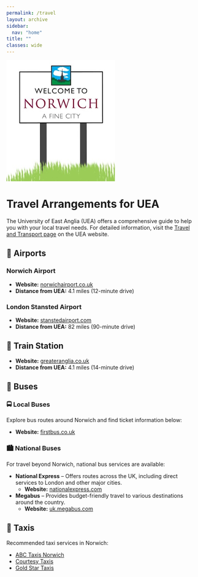 ```yaml
---
permalink: /travel
layout: archive
sidebar:
  nav: "home"
title: ""
classes: wide
---
```

![Norwich](../assets/images/norwich_sign.jpg "Norwich")

# Travel Arrangements for UEA

The University of East Anglia (UEA) offers a comprehensive guide to help you with your local travel needs. For detailed information, visit the [Travel and Transport page](https://www.uea.ac.uk/uea-life/campus-life/travel-and-transport) on the UEA website.

## 🛫 Airports

### Norwich Airport
- **Website:** [norwichairport.co.uk](https://www.norwichairport.co.uk/)  
- **Distance from UEA:** 4.1 miles (12-minute drive)

### London Stansted Airport
- **Website:** [stanstedairport.com](https://www.stanstedairport.com/)  
- **Distance from UEA:** 82 miles (90-minute drive)

## 🚆 Train Station

- **Website:** [greateranglia.co.uk](https://www.greateranglia.co.uk/)  
- **Distance from UEA:** 4.1 miles (14-minute drive)

## 🚌 Buses

### 🚍 Local Buses
Explore bus routes around Norwich and find ticket information below:  
- **Website:** [firstbus.co.uk](https://www.firstbus.co.uk/norfolk-suffolk/routes-and-maps/network-norwich)

### 🏙️ National Buses
For travel beyond Norwich, national bus services are available:
- **National Express** – Offers routes across the UK, including direct services to London and other major cities.  
  - **Website:** [nationalexpress.com](https://www.nationalexpress.com/)  
- **Megabus** – Provides budget-friendly travel to various destinations around the country.  
  - **Website:** [uk.megabus.com](https://uk.megabus.com/)

## 🚖 Taxis

Recommended taxi services in Norwich:
- [ABC Taxis Norwich](https://www.abctaxisnorwich.co.uk/)
- [Courtesy Taxis](https://courtesytaxis.com/)
- [Gold Star Taxis](https://goldstartaxis.org/)